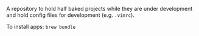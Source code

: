 A repository to hold half baked projects while they are under development and hold config files for development (e.g. `.vimrc`).

To install apps:
`brew bundle`

